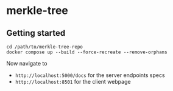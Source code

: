 # merkle-tree

## Getting started

```
cd /path/to/merkle-tree-repo
docker compose up --build --force-recreate --remove-orphans
```

Now navigate to
- `http://localhost:5000/docs` for the server endpoints specs
- `http://localhost:8501` for the client webpage
